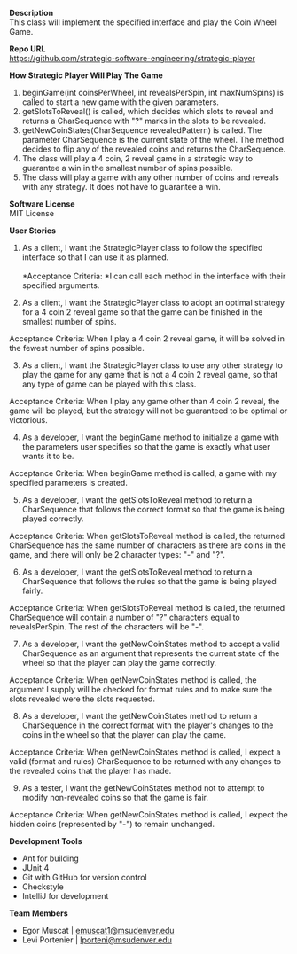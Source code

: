**Description** <br />
This class will implement the specified interface and play the Coin Wheel Game.

**Repo URL** <br />
https://github.com/strategic-software-engineering/strategic-player

**How Strategic Player Will Play The Game** <br />
1. beginGame(int coinsPerWheel, int revealsPerSpin, int maxNumSpins) is called to start a new game with the given parameters.
2. getSlotsToReveal() is called, which decides which slots to reveal and returns a CharSequence with "?" marks in the slots to be revealed.
3. getNewCoinStates(CharSequence revealedPattern) is called. The parameter CharSequence is the current state of the wheel. The method decides to flip any of the revealed coins and returns the CharSequence.
4. The class will play a 4 coin, 2 reveal game in a strategic way to guarantee a win in the smallest number of spins possible.
5. The class will play a game with any other number of coins and reveals with any strategy. It does not have to guarantee a win.

**Software License** <br />
MIT License

**User Stories** <br />
1. As a client, I want the StrategicPlayer class to follow the specified interface so that I can use it as planned. <br />  
  *Acceptance Criteria:
  *I can call each method in the interface with their specified arguments.
  
2. As a client, I want the StrategicPlayer class to adopt an optimal strategy for a 4 coin 2 reveal game so that the game can be finished in the smallest number of spins.

  Acceptance Criteria:
  When I play a 4 coin 2 reveal game, it will be solved in the fewest number of spins possible.
  
3. As a client, I want the StrategicPlayer class to use any other strategy to play the game for any game that is not a 4 coin 2 reveal game, so that any type of game can be played with this class.

  Acceptance Criteria:
  When I play any game other than 4 coin 2 reveal, the game will be played, but the strategy will not be guaranteed to be optimal or   victorious.
  
4. As a developer, I want the beginGame method to initialize a game with the parameters user specifies so that the game is exactly what user wants it to be.

  Acceptance Criteria:
  When beginGame method is called, a game with my specified parameters is created.
  
5. As a developer, I want the getSlotsToReveal method to return a CharSequence that follows the correct format so that the game is being played correctly.

  Acceptance Criteria:
  When getSlotsToReveal method is called, the returned CharSequence has the same number of characters as there are coins in the game,   and there will only be 2 character types: "-" and "?".
  
6. As a developer, I want the getSlotsToReveal method to return a CharSequence that follows the rules so that the game is being played fairly.

  Acceptance Criteria:
  When getSlotsToReveal method is called, the returned CharSequence will contain a number of "?" characters equal to revealsPerSpin.   The rest of the characters will be "-".
  
7. As a developer, I want the getNewCoinStates method to accept a valid CharSequence as an argument that represents the current state of the wheel so that the player can play the game correctly.

  Acceptance Criteria:
  When getNewCoinStates method is called, the argument I supply will be checked for format rules and to make sure the slots revealed   were the slots requested.
  
8. As a developer, I want the getNewCoinStates method to return a CharSequence in the correct format with the player's changes to the coins in the wheel so that the player can play the game.

  Acceptance Criteria:
  When getNewCoinStates method is called, I expect a valid (format and rules) CharSequence to be returned with any changes to the       revealed coins that the player has made.
  
9. As a tester, I want the getNewCoinStates method not to attempt to modify non-revealed coins so that the game is fair.

  Acceptance Criteria:
  When getNewCoinStates method is called, I expect the hidden coins (represented by "-") to remain unchanged.

**Development Tools** <br />
* Ant for building
* JUnit 4
* Git with GitHub for version control
* Checkstyle
* IntelliJ for development

**Team Members** <br />
- Egor Muscat | emuscat1@msudenver.edu
- Levi Portenier | lporteni@msudenver.edu
